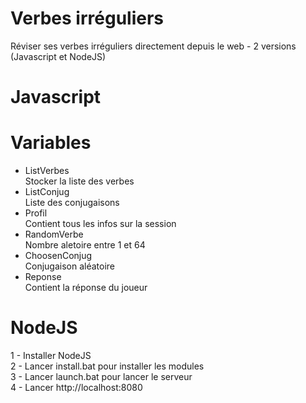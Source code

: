 # Verbes irréguliers
Réviser ses verbes irréguliers directement depuis le web - 2 versions (Javascript et NodeJS)

# Javascript
# Variables
- ListVerbes  
Stocker la liste des verbes  
- ListConjug  
Liste des conjugaisons  
- Profil  
Contient tous les infos sur la session  
- RandomVerbe  
Nombre aletoire entre 1 et 64  
- ChoosenConjug  
Conjugaison aléatoire
- Reponse  
Contient la réponse du joueur

# NodeJS
1 - Installer NodeJS  
2 - Lancer install.bat pour installer les modules  
3 - Lancer launch.bat pour lancer le serveur  
4 - Lancer http://localhost:8080  
